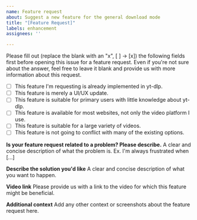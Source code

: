 ```yaml
---
name: Feature request
about: Suggest a new feature for the general download mode
title: "[Feature Request]"
labels: enhancement
assignees: ''

---
```


Please fill out (replace the blank with an "x", [ ] -> [x]) the following fields first before opening this issue for a feature request. Even if you're not sure about the answer, feel free to leave it blank and provide us with more information about this request.

- [ ] This feature I'm requesting is already implemented in yt-dlp.
- [ ] This feature is merely a UI/UX update. 
- [ ] This feature is suitable for primary users with little knowledge about yt-dlp.
- [ ] This feature is available for most websites, not only the video platform I use.
- [ ] This feature is suitable for a large variety of videos.
- [ ] This feature is not going to conflict with many of the existing options.

**Is your feature request related to a problem? Please describe.**
A clear and concise description of what the problem is. Ex. I'm always frustrated when [...]

**Describe the solution you'd like**
A clear and concise description of what you want to happen.

**Video link**
Please provide us with a link to the video for which this feature might be beneficial.


**Additional context**
Add any other context or screenshots about the feature request here.
